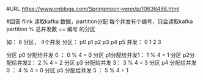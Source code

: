 
#URL
https://www.cnblogs.com/Springmoon-venn/p/10636486.html


#回答
flink 读取kafka 数据，partition分配
每个并发有个编号，只会读取kafka partition  % 总并发数 == 编号 的分区
 
如： 6 分区， 4个并发
分区： p0 p1 p2 p3 p4 p5
并发： 0 1 2 3 
 
分区 p0 分配给并发 0 ：    0 % 4 = 0
分区 p1分配给并发1：    1 % 4 = 1
分区 p2分配给并发2：    2 % 4 = 2
分区 p3 分配给并发 3：    3 % 4 = 3
分区 p4 分配给并发 0 ：    4 % 4 = 0
分区 p5 分配给并发 5 ：    5 % 4 = 1